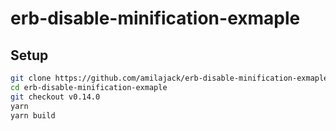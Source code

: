 # erb-disable-minification-exmaple

## Setup

```bash
git clone https://github.com/amilajack/erb-disable-minification-exmaple
cd erb-disable-minification-exmaple
git checkout v0.14.0
yarn
yarn build
```
